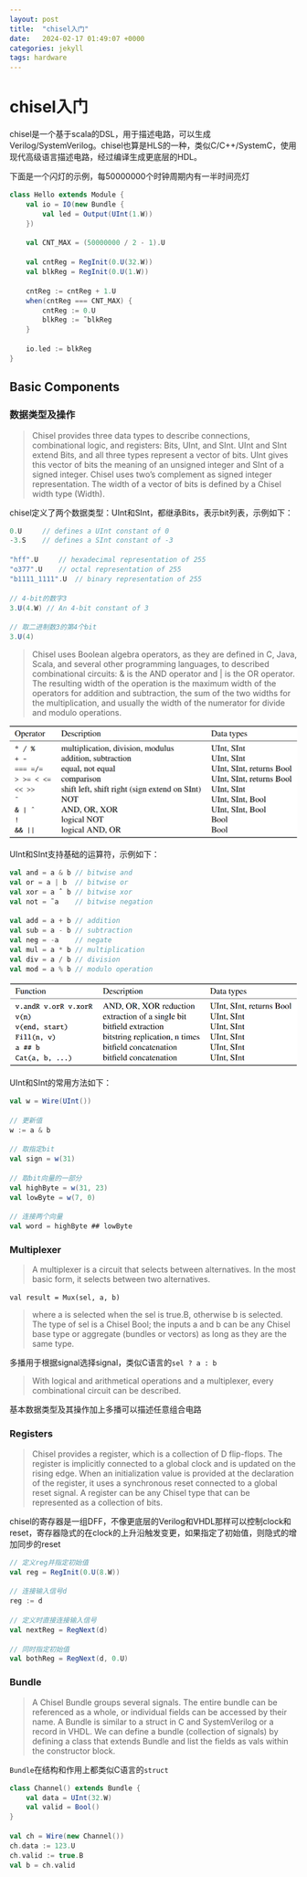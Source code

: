 ```yaml
---
layout: post
title:  "chisel入门"
date:   2024-02-17 01:49:07 +0000
categories: jekyll
tags: hardware
---
```


# chisel入门

chisel是一个基于scala的DSL，用于描述电路，可以生成Verilog/SystemVerilog。chisel也算是HLS的一种，类似C/C++/SystemC，使用现代高级语言描述电路，经过编译生成更底层的HDL。

下面是一个闪灯的示例，每50000000个时钟周期内有一半时间亮灯

```scala
class Hello extends Module {
    val io = IO(new Bundle {
        val led = Output(UInt(1.W))
    })

    val CNT_MAX = (50000000 / 2 - 1).U

    val cntReg = RegInit(0.U(32.W))
    val blkReg = RegInit(0.U(1.W))

    cntReg := cntReg + 1.U
    when(cntReg === CNT_MAX) {
        cntReg := 0.U
        blkReg := ˜blkReg
    }

    io.led := blkReg
}
```

## Basic Components

### 数据类型及操作

> Chisel provides three data types to describe connections, combinational logic, and registers: Bits, UInt, and SInt. UInt and SInt extend Bits, and all three types represent a vector of bits. UInt gives this vector of bits the meaning of an unsigned integer and SInt of a signed integer. Chisel uses two’s complement as signed integer representation. The width of a vector of bits is defined by a Chisel width type (Width). 

chisel定义了两个数据类型：UInt和SInt，都继承Bits，表示bit列表，示例如下：

```scala
0.U     // defines a UInt constant of 0
-3.S    // defines a SInt constant of -3

"hff".U     // hexadecimal representation of 255
"o377".U    // octal representation of 255
"b1111_1111".U  // binary representation of 255

// 4-bit的数字3
3.U(4.W) // An 4-bit constant of 3

// 取二进制数3的第4个bit
3.U(4) 
```

> Chisel uses Boolean algebra operators, as they are defined in C, Java, Scala, and several other programming languages, to described combinational circuits: & is the AND operator and | is the OR operator. The resulting width of the operation is the maximum width of the operators for addition and subtraction, the sum of the two widths for the multiplication, and usually the width of the numerator for divide and modulo operations.

![basic-operator](/assets/images/2024-02-17/basic-operator.png)

UInt和SInt支持基础的运算符，示例如下：

```scala
val and = a & b // bitwise and
val or = a | b  // bitwise or
val xor = a ˆ b // bitwise xor
val not = ˜a    // bitwise negation

val add = a + b // addition
val sub = a - b // subtraction
val neg = -a    // negate
val mul = a * b // multiplication
val div = a / b // division
val mod = a % b // modulo operation
```

![basic-function](/assets/images/2024-02-17/basic-function.png)

UInt和SInt的常用方法如下：

```scala
val w = Wire(UInt())

// 更新值
w := a & b

// 取指定bit
val sign = w(31)

// 取bit向量的一部分
val highByte = w(31, 23)
val lowByte = w(7, 0)

// 连接两个向量
val word = highByte ## lowByte
```

### Multiplexer

> A multiplexer is a circuit that selects between alternatives. In the most basic form, it selects between two alternatives. 

`val result = Mux(sel, a, b)`

> where a is selected when the sel is true.B, otherwise b is selected. The type of sel is a Chisel Bool; the inputs a and b can be any Chisel base type or aggregate (bundles or vectors) as long as they are the same type. 

多播用于根据signal选择signal，类似C语言的`sel ? a : b`

> With logical and arithmetical operations and a multiplexer, every combinational circuit can be described. 

基本数据类型及其操作加上多播可以描述任意组合电路


### Registers

> Chisel provides a register, which is a collection of D flip-flops. The register is implicitly connected to a global clock and is updated on the rising edge. When an initialization value is provided at the declaration of the register, it uses a synchronous reset connected to a global reset signal. A register can be any Chisel type that can be represented as a collection of bits.

chisel的寄存器是一组DFF，不像更底层的Verilog和VHDL那样可以控制clock和reset，寄存器隐式的在clock的上升沿触发变更，如果指定了初始值，则隐式的增加同步的reset

```scala
// 定义reg并指定初始值
val reg = RegInit(0.U(8.W))

// 连接输入信号d
reg := d

// 定义时直接连接输入信号
val nextReg = RegNext(d)

// 同时指定初始值
val bothReg = RegNext(d, 0.U)
```

### Bundle

> A Chisel Bundle groups several signals. The entire bundle can be referenced as a whole, or individual fields can be accessed by their name. A Bundle is similar to a struct in C and SystemVerilog or a record in VHDL. We can define a bundle (collection of signals) by defining a class that extends Bundle and list the fields as vals within the constructor block. 

`Bundle`在结构和作用上都类似C语言的`struct`

```scala
class Channel() extends Bundle {
    val data = UInt(32.W)
    val valid = Bool()
}

val ch = Wire(new Channel())
ch.data := 123.U
ch.valid := true.B
val b = ch.valid
```

